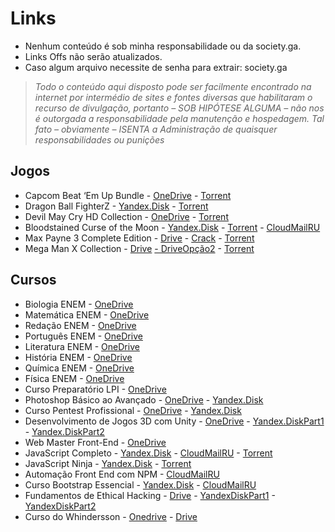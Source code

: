 # Links
 - Nenhum conteúdo é sob minha responsabilidade ou da society.ga.
 - Links Offs não serão atualizados.
-  Caso algum arquivo necessite de senha para extrair: society.ga


> *Todo o conteúdo aqui disposto pode ser facilmente encontrado na internet por intermédio de sites e fontes diversas que habilitaram o
> recurso de divulgação, portanto – SOB HIPÓTESE ALGUMA – não nos é
> outorgada a responsabilidade pela manutenção e hospedagem. Tal fato –
> obviamente – ISENTA a Administração de quaisquer responsabilidades ou
> punições*
## Jogos

 -  Capcom Beat ‘Em Up Bundle
		 - [OneDrive](https://guanghou-my.sharepoint.com/personal/hjpogk78z_get365_pw/Documents/Forms/All.aspx?slrid=8c9b9d9e-4075-0000-14da-cf6d3dee04e7&RootFolder=/personal/hjpogk78z_get365_pw/Documents/Society%20%28arquivos%29/Capcom%20Beat%20Em%20Up%20Bundle%20%28society.ga%29&FolderCTID=0x01200098E3DCEFD03E7A4B88D41655C574701B) 
		 - [Torrent](https://drive.google.com/file/d/1fEbzTOzqUgIIqrAyhWTHzizuR-7awGZF/view)
- Dragon Ball FighterZ
        - [Yandex.Disk](https://yadi.sk/d/4KdpjpHo3Z5mZg) 
        - [Torrent](https://drive.google.com/file/d/1Fn1GeMCDW1Rz4-HixpyfoewCzvmA1nbD/view)
 - Devil May Cry HD Collection
		 - [OneDrive](https://guanghou-my.sharepoint.com/personal/hjpogk78z_get365_pw/Documents/Forms/All.aspx?slrid=0c9c9d9e-30d3-0000-14da-cfc6fb302512&RootFolder=/personal/hjpogk78z_get365_pw/Documents/Society%20%28arquivos%29/Devil%20May%20Cry%20HD%20Collection%20%28society.ga%29&FolderCTID=0x01200098E3DCEFD03E7A4B88D41655C574701B)
		 - [Torrent](https://drive.google.com/file/d/1aIwNJoOA9I3pdRtMNzB4ab_2g5amvBVV/view)
- Bloodstained Curse of the Moon
		 - [Yandex.Disk](https://yadi.sk/d/jfh7Z5a-3YypAC)
		 - [Torrent](https://drive.google.com/file/d/14BvDqv-4AVvbk7nKnWof8zlAS6JInXkC/view)
		 - [CloudMailRU](https://cloud.mail.ru/public/8xNE/mRgiEntnw)
- Max Payne 3 Complete Edition
		- [Drive](https://drive.google.com/drive/folders/1P6sDsfi2aD4Ac0gXZQc4Ich_DcpfZf0P) - [Crack](https://drive.google.com/file/d/1PEpClyq-J4WMj5sGtsWArlJREu0joxFT/view)
		- [Torrent](https://drive.google.com/file/d/1W0d8YbCwqJgEetiaJb7ue43bTDB36d67/view)
- Mega Man X Collection
		- [Drive](https://drive.google.com/file/d/1oVDuNLOoJfZMx43OaGcdtT71NO-Uiw8-/view) [- DriveOpção2](https://drive.google.com/file/d/1jse26d6b1PmjgHEKt99a-rtmI7ol_D2U/view)
		-  [Torrent](https://drive.google.com/file/d/1hY4N2mZhTzgZ-DWc9GaspkPbcJl2LAHk/view)


## Cursos

- Biologia ENEM
		- [OneDrive](https://guanghou-my.sharepoint.com/personal/hjpogk78z_get365_pw/Documents/Forms/All.aspx?slrid=c59c9d9e-e083-0000-14da-c7982b3d5a4d&RootFolder=/personal/hjpogk78z_get365_pw/Documents/Society%20%28arquivos%29/Biologia%20ENEM%20%28society.ga%29&FolderCTID=0x01200098E3DCEFD03E7A4B88D41655C574701B) 
- Matemática ENEM
		 - [OneDrive](https://guanghou-my.sharepoint.com/personal/hjpogk78z_get365_pw/Documents/Forms/All.aspx?slrid=279d9d9e-00ac-0000-14da-c1591eea8e48&RootFolder=/personal/hjpogk78z_get365_pw/Documents/Society%20%28arquivos%29/Matem%C3%A1tica%20ENEM%20%28society.ga%29&FolderCTID=0x01200098E3DCEFD03E7A4B88D41655C574701B) 
- Redação ENEM
		- [OneDrive](https://guanghou-my.sharepoint.com/personal/hjpogk78z_get365_pw/Documents/Forms/All.aspx?slrid=4d9d9d9e-80b2-0000-14da-cfe843285946&RootFolder=/personal/hjpogk78z_get365_pw/Documents/Society%20%28arquivos%29/Reda%C3%A7%C3%A3o%20ENEM%20%28society.ga%29&FolderCTID=0x01200098E3DCEFD03E7A4B88D41655C574701B)
- Português ENEM
		- [OneDrive](https://guanghou-my.sharepoint.com/personal/hjpogk78z_get365_pw/Documents/Forms/All.aspx?slrid=9e9d9d9e-501e-0000-14da-c8d676b327fb&RootFolder=/personal/hjpogk78z_get365_pw/Documents/Society%20%28arquivos%29/Portugu%C3%AAs%20ENEM%20%28society.ga%29&FolderCTID=0x01200098E3DCEFD03E7A4B88D41655C574701B)
- Literatura ENEM
		- [OneDrive](https://guanghou-my.sharepoint.com/personal/hjpogk78z_get365_pw/Documents/Forms/All.aspx?slrid=cd9d9d9e-3036-0000-14da-c13b3293932e&RootFolder=/personal/hjpogk78z_get365_pw/Documents/Society%20%28arquivos%29/Literatura%20ENEM%20%28society.ga%29&FolderCTID=0x01200098E3DCEFD03E7A4B88D41655C574701B)
- História ENEM
		- [OneDrive](https://guanghou-my.sharepoint.com/personal/hjpogk78z_get365_pw/Documents/Forms/All.aspx?slrid=e29d9d9e-f0f4-0000-1317-436903cf0882&RootFolder=/personal/hjpogk78z_get365_pw/Documents/Society%20%28arquivos%29/Hist%C3%B3ria%20ENEM%20%28society.ga%29&FolderCTID=0x01200098E3DCEFD03E7A4B88D41655C574701B)
- Química ENEM
		- [OneDrive](https://guanghou-my.sharepoint.com/personal/hjpogk78z_get365_pw/Documents/Forms/All.aspx?slrid=f29d9d9e-10a1-0000-14da-c1057ff1c32a&RootFolder=/personal/hjpogk78z_get365_pw/Documents/Society%20%28arquivos%29/Qu%C3%ADmica%20ENEM%20%28society.ga%29&FolderCTID=0x01200098E3DCEFD03E7A4B88D41655C574701B)
- Física ENEM
		- [OneDrive](https://guanghou-my.sharepoint.com/personal/hjpogk78z_get365_pw/Documents/Forms/All.aspx?slrid=159e9d9e-e03e-0000-14da-cd49690e79d1&RootFolder=%2fpersonal%2fhjpogk78z_get365_pw%2fDocuments%2fSociety%20%28arquivos%29%2fF%C3%ADsica%20ENEM%20%28society%2ega%29&FolderCTID=0x01200098E3DCEFD03E7A4B88D41655C574701B)
- Curso Preparatório LPI
		- [OneDrive](https://guanghou-my.sharepoint.com/personal/hjpogk78z_get365_pw/Documents/Forms/All.aspx?slrid=df9c9d9e-3020-0000-1317-415aff299348&RootFolder=/personal/hjpogk78z_get365_pw/Documents/Society%20%28arquivos%29/Curso%20Preparat%C3%B3rio%20LPI%20%28society.ga%29&FolderCTID=0x01200098E3DCEFD03E7A4B88D41655C574701B) 
- Photoshop Básico ao Avançado
		- [OneDrive](https://guanghou-my.sharepoint.com/personal/hjpogk78z_get365_pw/Documents/Forms/All.aspx?slrid=f89c9d9e-704b-0000-14da-c5944abe6b60&RootFolder=/personal/hjpogk78z_get365_pw/Documents/Society%20%28arquivos%29/Photoshop%20B%C3%A1sico%20ao%20Avan%C3%A7ado%20%28society.ga%29&FolderCTID=0x01200098E3DCEFD03E7A4B88D41655C574701B)
		- [Yandex.Disk](https://yadi.sk/d/eNeUa06cjAnM8Q) 
- Curso Pentest Profissional
		- [OneDrive](https://guanghou-my.sharepoint.com/personal/hjpogk78z_get365_pw/Documents/Forms/All.aspx?slrid=0c9d9d9e-9064-0000-14da-cb0ced9ce944&RootFolder=/personal/hjpogk78z_get365_pw/Documents/Society%20%28arquivos%29/Curso%20Pentest%20Profissional%20%28society.ga%29&FolderCTID=0x01200098E3DCEFD03E7A4B88D41655C574701B)
		-  [Yandex.Disk](https://yadi.sk/d/Wt7-zegAstweOw)
- Desenvolvimento de Jogos 3D com Unity
		- [OneDrive](https://guanghou-my.sharepoint.com/personal/hjpogk78z_get365_pw/Documents/Forms/All.aspx?slrid=339e9d9e-b0d1-0000-14da-c9cd0b6ad53c&RootFolder=/personal/hjpogk78z_get365_pw/Documents/Society%20%28arquivos%29/Desenvolvimento%20de%20jogos%203D%20com%20Unity%20%28society.ga%29&FolderCTID=0x01200098E3DCEFD03E7A4B88D41655C574701B)
		- [Yandex.DiskPart1](https://yadi.sk/d/RKkRhXPK3aNGgR) - [Yandex.DiskPart2](https://yadi.sk/d/-c38KoCgoQdxNw)
- Web Master Front-End
		- [OneDrive](https://guanghou-my.sharepoint.com/personal/hjpogk78z_get365_pw/Documents/Forms/All.aspx?slrid=a79e9d9e-e0de-0000-14da-c33f340c6f59&RootFolder=/personal/hjpogk78z_get365_pw/Documents/Society%20%28arquivos%29/Web%20Master%20Front-End%20%28society.ga%29&FolderCTID=0x01200098E3DCEFD03E7A4B88D41655C574701B)
- JavaScript Completo
		- [Yandex.Disk](https://yadi.sk/d/eNlrKlWF3Zf3BR)
		- [CloudMailRU](https://cloud.mail.ru/public/Kf7W/ZEX2LdLq7)
		- [Torrent](https://drive.google.com/file/d/1Zmy5EzZ27JJNCOoGCjaOFdgZImwPRlBO/view)
- JavaScript Ninja
		 -  [Yandex.Disk](https://yadi.sk/d/uRyDOy1E3ZMtcD)
		 - [Torrent](https://drive.google.com/file/d/14V4TTCd8dCpJpryBQwGEgAveEJC17Kcs/view)
- Automação Front End com NPM
		- [CloudMailRU](https://cloud.mail.ru/public/E7SG/UjjkdfGWt)
- Curso Bootstrap Essencial
		- [Yandex.Disk](https://yadi.sk/d/0Skga8hplZriqg)
		- [CloudMailRU](https://cloud.mail.ru/public/JCQU/HgenTzbkf)
- Fundamentos de Ethical Hacking
		- [Drive](https://drive.google.com/drive/folders/0Bwai0kYN-ieKeGN2eEZIdXlXYlk)
		- [YandexDiskPart1](https://yadi.sk/d/INRIn_0ssEC8Ng) - [YandexDiskPart2](https://yadi.sk/d/WptTUs7e3Y9QYV)
- Curso do Whindersson
		- [Onedrive](https://guanghou-my.sharepoint.com/personal/hjpogk78z_get365_pw/Documents/Forms/All.aspx?slrid=52a09d9e-80d6-0000-14da-c832171b5c20&RootFolder=%2fpersonal%2fhjpogk78z_get365_pw%2fDocuments%2fSociety%20%28arquivos%29%2fCurso%20do%20Whindersson%20%28society%2ega%29&FolderCTID=0x01200098E3DCEFD03E7A4B88D41655C574701B)
		- [Drive](https://drive.google.com/drive/folders/0B5OFc2rGh_EZOHdOYTNxSGo5bGM)
